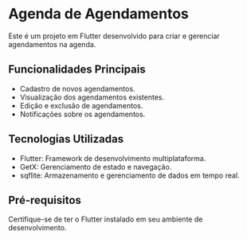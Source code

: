 # Agenda de Agendamentos

Este é um projeto em Flutter desenvolvido para criar e gerenciar agendamentos na agenda.

## Funcionalidades Principais

- Cadastro de novos agendamentos.
- Visualização dos agendamentos existentes.
- Edição e exclusão de agendamentos.
- Notificações sobre os agendamentos.

## Tecnologias Utilizadas

- Flutter: Framework de desenvolvimento multiplataforma.
- GetX: Gerenciamento de estado e navegação.
- sqflite: Armazenamento e gerenciamento de dados em tempo real.

## Pré-requisitos

Certifique-se de ter o Flutter instalado em seu ambiente de desenvolvimento.


